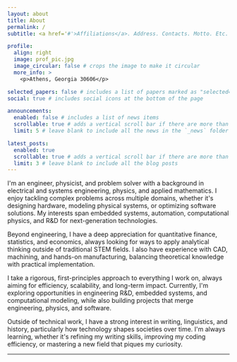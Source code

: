 ```yaml
---
layout: about
title: About
permalink: /
subtitle: <a href='#'>Affiliations</a>. Address. Contacts. Motto. Etc.

profile:
  align: right
  image: prof_pic.jpg
  image_circular: false # crops the image to make it circular
  more_info: >
    <p>Athens, Georgia 30606</p>

selected_papers: false # includes a list of papers marked as "selected={true}"
social: true # includes social icons at the bottom of the page

announcements:
  enabled: false # includes a list of news items
  scrollable: true # adds a vertical scroll bar if there are more than 3 news items
  limit: 5 # leave blank to include all the news in the `_news` folder

latest_posts:
  enabled: true
  scrollable: true # adds a vertical scroll bar if there are more than 3 new posts items
  limit: 3 # leave blank to include all the blog posts
---
```


I'm an engineer, physicist, and problem solver with a background in electrical and systems engineering, physics, and applied mathematics. I enjoy tackling complex problems across multiple domains, whether it's designing hardware, modeling physical systems, or optimizing software solutions. My interests span embedded systems, automation, computational physics, and R&D for next-generation technologies.

Beyond engineering, I have a deep appreciation for quantitative finance, statistics, and economics, always looking for ways to apply analytical thinking outside of traditional STEM fields. I also have experience with CAD, machining, and hands-on manufacturing, balancing theoretical knowledge with practical implementation.

I take a rigorous, first-principles approach to everything I work on, always aiming for efficiency, scalability, and long-term impact. Currently, I'm exploring opportunities in engineering R&D, embedded systems, and computational modeling, while also building projects that merge engineering, physics, and software.

Outside of technical work, I have a strong interest in writing, linguistics, and history, particularly how technology shapes societies over time. I'm always learning, whether it's refining my writing skills, improving my coding efficiency, or mastering a new field that piques my curiosity.

---
